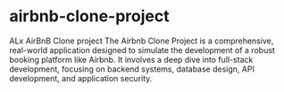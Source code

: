 # airbnb-clone-project
ALx AirBnB Clone project
The Airbnb Clone Project is a comprehensive, real-world application designed to simulate the development 
of a robust booking platform like Airbnb. It involves a deep dive into full-stack development, 
focusing on backend systems, database design, API development, and application security.

